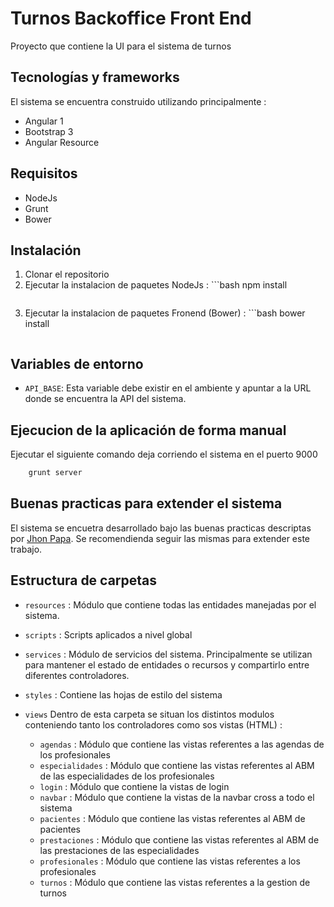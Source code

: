 # Turnos Backoffice Front End

Proyecto que contiene la UI para el sistema de turnos

## Tecnologías y frameworks

El sistema se encuentra construido utilizando principalmente :

* Angular 1
* Bootstrap 3
* Angular Resource

## Requisitos
* NodeJs
* Grunt
* Bower

## Instalación
1. Clonar el repositorio
2. Ejecutar la instalacion de paquetes NodeJs 
	: ```bash
		npm install
	  ```
2. Ejecutar la instalacion de paquetes Fronend (Bower) 
	: ```bash
		bower install
	  ```

## Variables de entorno

* `API_BASE`: Esta variable debe existir en el ambiente y apuntar a la URL donde se encuentra la API del sistema. 

## Ejecucion de la aplicación de forma manual
Ejecutar el siguiente comando deja corriendo el sistema en el puerto 9000

```bash
	grunt server
```

## Buenas practicas para extender el sistema
El sistema se encuetra desarrollado bajo las buenas practicas descriptas por [Jhon Papa](https://github.com/johnpapa/angular-styleguide).
Se recomendienda seguir las mismas para extender este trabajo.


## Estructura de carpetas

* `resources`
	: Módulo que contiene todas las entidades manejadas por el sistema.

* `scripts`
	: Scripts aplicados a nivel global

* `services`
	: Módulo de servicios del sistema. Principalmente se utilizan para mantener el estado de entidades o recursos y compartirlo entre diferentes controladores.

* `styles`
	: Contiene las hojas de estilo del sistema

* `views`
Dentro de esta carpeta se situan los distintos modulos conteniendo tanto los controladores como sos vistas (HTML)
	: 
	* `agendas`
		: Módulo que contiene las vistas referentes a las agendas de los profesionales
	* `especialidades`
		: Módulo que contiene las vistas referentes al ABM de las especialidades de los profesionales
	* `login`
		: Módulo que contiene la vistas de login
	* `navbar`
		: Módulo que contiene la vistas de la navbar cross a todo el sistema
	* `pacientes`
		: Módulo que contiene las vistas referentes al ABM de pacientes
	* `prestaciones`
		: Módulo que contiene las vistas referentes al ABM de las prestaciones de las especialidades
	* `profesionales`
		: Módulo que contiene las vistas referentes a los profesionales
	* `turnos`
		: Módulo que contiene las vistas referentes a la gestion de turnos

